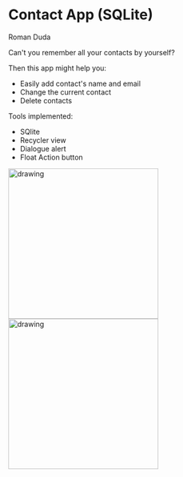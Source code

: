 # Contact App (SQLite)
Roman Duda

Can't you remember all your contacts by yourself? 

Then this app might help you:
  
  *  Easily add contact's name and email
  *  Change the current contact
  *  Delete contacts

Tools implemented:

  * SQlite
  * Recycler view
  * Dialogue alert
  * Float Action button

<img src="Знімок екрана 2024-07-09 233953.png" alt="drawing" width="300"/>
<img src="Знімок екрана 2024-07-09 234056.png" alt="drawing" width="300"/>


